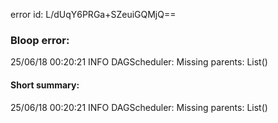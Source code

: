 error id: L/dUqY6PRGa+SZeuiGQMjQ==
### Bloop error:

25/06/18 00:20:21 INFO DAGScheduler: Missing parents: List()
#### Short summary: 

25/06/18 00:20:21 INFO DAGScheduler: Missing parents: List()